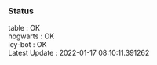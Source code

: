 ### Status


table : OK  
hogwarts : OK  
icy-bot : OK  
Latest Update : 2022-01-17 08:10:11.391262
